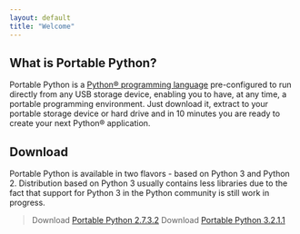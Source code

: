 ```yaml
---
layout: default
title: "Welcome"
---
```

## What is Portable Python?
Portable Python is a [Python® programming language](http://Python.org/ "Python® programming language") pre-configured to run directly from any USB storage device, enabling you to have, at any time, a portable programming environment. Just download it, extract to your portable storage device or hard drive and in 10 minutes you are ready to create your next Python® application.

## Download
Portable Python is available in two flavors - based on Python 3 and Python 2. Distribution based on Python 3 usually contains less libraries due to the fact that support for Python 3 in the Python community is still work in progress.

> Download [Portable Python 2.7.3.2]({{site.url}}/wiki/PortablePython2.7.3.2/ "Download Portable Python 2.7.3.2")
> Download [Portable Python 3.2.1.1]({{site.url}}/wiki/PortablePython3.2.1.1/ "Download Portable Python 3.2.1.1")




